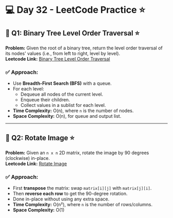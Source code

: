 # 💻 Day 32 - LeetCode Practice ⭐

## 🔹 Q1: Binary Tree Level Order Traversal ⭐  
**Problem:** Given the root of a binary tree, return the level order traversal of its nodes' values (i.e., from left to right, level by level).  
**Leetcode Link:** [Binary Tree Level Order Traversal](https://leetcode.com/problems/binary-tree-level-order-traversal)

### ✅ Approach:
- Use **Breadth-First Search (BFS)** with a queue.
- For each level:
  - Dequeue all nodes of the current level.
  - Enqueue their children.
  - Collect values in a sublist for each level.
- **Time Complexity:** O(n), where `n` is the number of nodes.  
- **Space Complexity:** O(n), for queue and output list.

---

## 🔹 Q2: Rotate Image ⭐  
**Problem:** Given an `n x n` 2D matrix, rotate the image by 90 degrees (clockwise) in-place.  
**Leetcode Link:** [Rotate Image](https://leetcode.com/problems/rotate-image)

### ✅ Approach:
- First **transpose** the matrix: swap `matrix[i][j]` with `matrix[j][i]`.
- Then **reverse each row** to get the 90-degree rotation.
- Done in-place without using any extra space.
- **Time Complexity:** O(n²), where `n` is the number of rows/columns.  
- **Space Complexity:** O(1)
